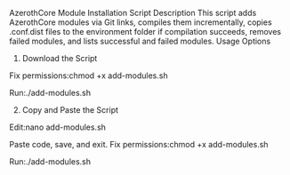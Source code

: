 AzerothCore Module Installation Script
Description
This script adds AzerothCore modules via Git links, compiles them incrementally, copies .conf.dist files to the environment folder if compilation succeeds, removes failed modules, and lists successful and failed modules.
Usage Options
1. Download the Script

Fix permissions:chmod +x add-modules.sh


Run:./add-modules.sh



2. Copy and Paste the Script

Edit:nano add-modules.sh


Paste code, save, and exit.
Fix permissions:chmod +x add-modules.sh


Run:./add-modules.sh


